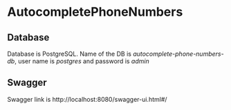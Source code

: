 # AutocompletePhoneNumbers

## Database
Database is PostgreSQL. Name of the DB is *autocomplete-phone-numbers-db*, user name is *postgres* and password is *admin*

## Swagger
Swagger link is http://localhost:8080/swagger-ui.html#/
